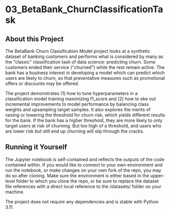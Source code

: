 # 03_BetaBank_ChurnClassificationTask

## About this Project

The BetaBank Churn Classification Model project looks at a synthetic dataset of banking customers and performs what is considered by many as the "classic" classification task of data science: predicting churn. Some customers ended their service ("churned") while the rest remain active. The bank has a business interest in developing a model which can predict which users are likely to churn, so that preventative measures such as promotional offers or discounts may be offered.

The project demonstrates (1) how to tune hyperparameters in a classification model training maximizing f1_score and (2) how to eke out incremental improvements to model performance by balancing class weights and upsampling target samples. It also explores the merits of raising or lowering the threshold for churn risk, which yields different results for the bank. If the bank has a higher threshold, they are more likely to only target users at risk of churning. But too high of a threshold, and users who are lower risk but still end up churning will slip through the cracks.

## Running it Yourself

The Jupyter notebook is self-contained and reflects the outputs of the code contained within. If you would like to connect to your own environment and run the notebook, or make changes on your own fork of the repo, you may do so after cloning. Make sure the environment is either based in the upper-level folder to which you clone the repo, or be sure to replace the dataset file references with a direct local reference to the /datasets/ folder on your machine. 

The project does not require any dependencies and is stable with Python 3.11.